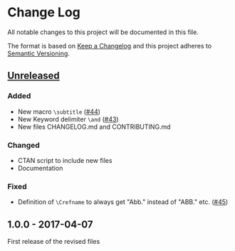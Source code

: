 # Change Log
All notable changes to this project will be documented in this file.

The format is based on [Keep a Changelog](http://keepachangelog.com/)
and this project adheres to [Semantic Versioning](http://semver.org/).

## [Unreleased]
### Added
- New macro `\subtitle` ([#44](https://github.com/gi-ev/LNI/issues/44))
- New Keyword delimiter `\and` ([#43](https://github.com/gi-ev/LNI/issues/43))
- New files CHANGELOG.md and CONTRIBUTING.md

### Changed
- CTAN script to include new files
- Documentation

### Fixed
- Definition of `\Crefname` to always get "Abb." instead of "ABB." etc. ([#45](https://github.com/gi-ev/LNI/pull/45))

## 1.0.0 - 2017-04-07
First release of the revised files

[unreleased]: https://github.com/gi-ev/LNI/compare/v1.0...HEAD
